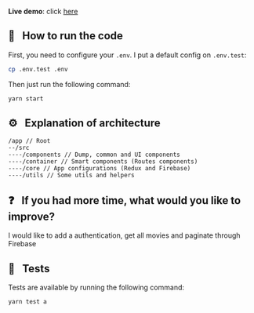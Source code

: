 **Live demo**: click [here](https://movie-chat-app-lucasbesen.herokuapp.com/)

## :hammer: &nbsp; How to run the code

First, you need to configure your `.env`. I put a default config on `.env.test`:

```sh
cp .env.test .env
```

Then just run the following command:

```sh
yarn start
```

## :gear: &nbsp; Explanation of architecture
```
/app // Root
--/src
----/components // Dump, common and UI components
----/container // Smart components (Routes components)
----/core // App configurations (Redux and Firebase)
----/utils // Some utils and helpers
```

## :question: &nbsp; If you had more time, what would you like to improve?
I would like to add a authentication, get all movies and paginate through Firebase

## :wrench: &nbsp; Tests
Tests are available by running the following command:
```sh
yarn test a
```
